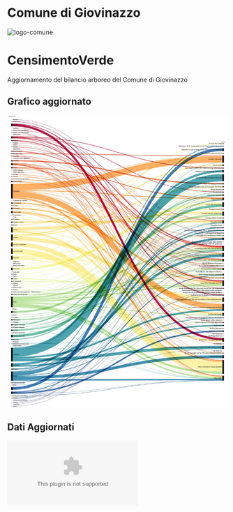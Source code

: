 # Comune di Giovinazzo

![logo-comune](https://www.comune.giovinazzo.ba.it/images/logo_comune.png)


# CensimentoVerde
Aggiornamento del bilancio arboreo del Comune di Giovinazzo

## Grafico aggiornato
![Grafico-2024](https://github.com/ComuneGiovinazzo/CensimentoVerde/blob/b6e4d69655b53ee8a2a5787b596594b8b2ac78b1/Grafico%202022.jpg)

## Dati Aggiornati
![GIOVINAZZO CENSIMENTO VERDE_2024](https://github.com/ComuneGiovinazzo/CensimentoVerde/blob/3a7ad9f78e82e4aef8e00310cb166a458eb85016/GIOVINAZZO%20CENSIMENTO%20VERDE_2023.xlsx)


